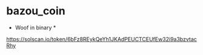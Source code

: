 # bazou_coin
* Woof in binary *

https://solscan.io/token/6bFz8REykQeYh1JKAdPEUCTCEUfEw32i9a3bzvtacRhy
